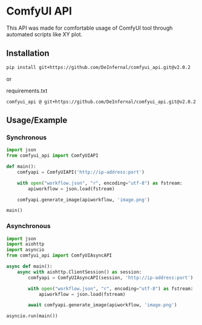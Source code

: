 # ComfyUI API

This API was made for comfortable usage of ComfyUI tool through automated scripts like XY plot.

## Installation

```bash
pip install git+https://github.com/DeInfernal/comfyui_api.git@v2.0.2
```

or

requirements.txt
```
comfyui_api @ git+https://github.com/DeInfernal/comfyui_api.git@v2.0.2
```

## Usage/Example

### Synchronous

```python
import json
from comfyui_api import ComfyUIAPI

def main():
    comfyapi = ComfyUIAPI('http://ip-address:port')

    with open("workflow.json", "r", encoding="utf-8") as fstream:
        apiworkflow = json.load(fstream)

    comfyapi.generate_image(apiworkflow, 'image.png')

main()
```

### Asynchronous

```python
import json
import aiohttp
import asyncio
from comfyui_api import ComfyUIAsyncAPI

async def main():
    async with aiohttp.ClientSession() as session:
        comfyapi = ComfyUIAsyncAPI(session, 'http://ip-address:port')

        with open("workflow.json", "r", encoding="utf-8") as fstream:
            apiworkflow = json.load(fstream)

        await comfyapi.generate_image(apiworkflow, 'image.png')

asyncio.run(main())
```
